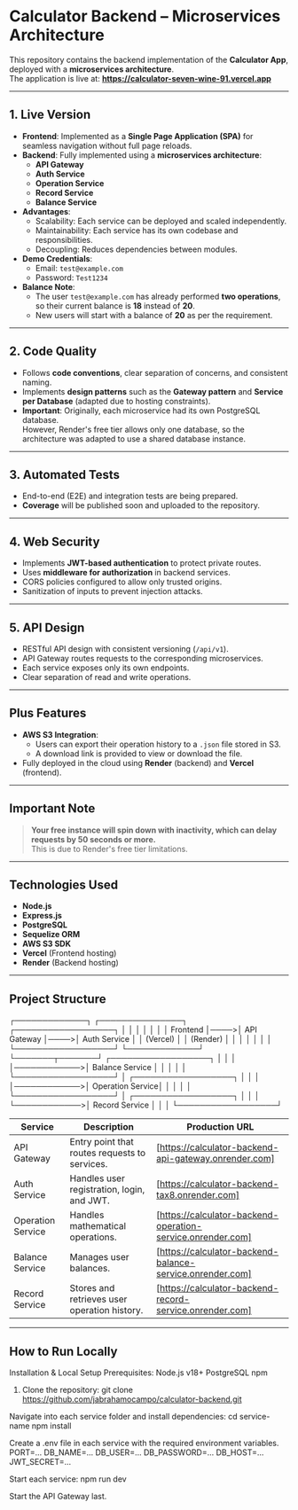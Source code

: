 # Calculator Backend – Microservices Architecture

This repository contains the backend implementation of the **Calculator App**, deployed with a **microservices architecture**.  
The application is live at: **https://calculator-seven-wine-91.vercel.app**

---

## 1. Live Version
- **Frontend**: Implemented as a **Single Page Application (SPA)** for seamless navigation without full page reloads.  
- **Backend**: Fully implemented using a **microservices architecture**:
  - **API Gateway**
  - **Auth Service**
  - **Operation Service**
  - **Record Service**
  - **Balance Service**
- **Advantages**:
  - Scalability: Each service can be deployed and scaled independently.
  - Maintainability: Each service has its own codebase and responsibilities.
  - Decoupling: Reduces dependencies between modules.
- **Demo Credentials**:
  - Email: `test@example.com`
  - Password: `Test1234`
- **Balance Note**:
  - The user `test@example.com` has already performed **two operations**, so their current balance is **18** instead of **20**.
  - New users will start with a balance of **20** as per the requirement.

---

## 2. Code Quality
- Follows **code conventions**, clear separation of concerns, and consistent naming.
- Implements **design patterns** such as the **Gateway pattern** and **Service per Database** (adapted due to hosting constraints).
- **Important**: Originally, each microservice had its own PostgreSQL database.  
  However, Render's free tier allows only one database, so the architecture was adapted to use a shared database instance.

---

## 3. Automated Tests
- End-to-end (E2E) and integration tests are being prepared.
- **Coverage** will be published soon and uploaded to the repository.

---

## 4. Web Security
- Implements **JWT-based authentication** to protect private routes.
- Uses **middleware for authorization** in backend services.
- CORS policies configured to allow only trusted origins.
- Sanitization of inputs to prevent injection attacks.

---

## 5. API Design
- RESTful API design with consistent versioning (`/api/v1`).
- API Gateway routes requests to the corresponding microservices.
- Each service exposes only its own endpoints.
- Clear separation of read and write operations.

---

## Plus Features
- **AWS S3 Integration**:
  - Users can export their operation history to a `.json` file stored in S3.
  - A download link is provided to view or download the file.
- Fully deployed in the cloud using **Render** (backend) and **Vercel** (frontend).

---

## Important Note
> **Your free instance will spin down with inactivity, which can delay requests by 50 seconds or more.**  
> This is due to Render's free tier limitations.

---

## Technologies Used
- **Node.js**
- **Express.js**
- **PostgreSQL**
- **Sequelize ORM**
- **AWS S3 SDK**
- **Vercel** (Frontend hosting)
- **Render** (Backend hosting)

---

## Project Structure
┌─────────────┐     ┌───────────────┐     ┌──────────────────┐
│             │     │               │     │                  │
│   Frontend  │────>│  API Gateway  │────>│  Auth Service    │
│  (Vercel)   │     │  (Render)     │     │                  │
│             │     │               │     └──────────────────┘
└─────────────┘     └───────┬───────┘     ┌──────────────────┐
                            │             │                  │
                            │────────────>│  Balance Service │
                            │             │                  │
                            │             └──────────────────┘
                            │             ┌──────────────────┐
                            │             │                  │
                            │────────────>│ Operation Service│
                            │             │                  │
                            │             └──────────────────┘
                            │             ┌──────────────────┐
                            │             │                  │
                            └────────────>│  Record Service  │
                                          │                  │
                                          └──────────────────┘


| Service           | Description                                   | Production URL           
| ----------------- | --------------------------------------------- | ---------------------------------------------------------------------------------------------------------------------- |
| API Gateway       | Entry point that routes requests to services. | [https://calculator-backend-api-gateway.onrender.com]
| Auth Service      | Handles user registration, login, and JWT.    | [https://calculator-backend-tax8.onrender.com]
| Operation Service | Handles mathematical operations.              | [https://calculator-backend-operation-service.onrender.com]
| Balance Service   | Manages user balances.                        | [https://calculator-backend-balance-service.onrender.com]
| Record Service    | Stores and retrieves user operation history.  | [https://calculator-backend-record-service.onrender.com]



---

## How to Run Locally

Installation & Local Setup
Prerequisites:
Node.js v18+
PostgreSQL
npm

1. Clone the repository: git clone https://github.com/jabrahamocampo/calculator-backend.git

Navigate into each service folder and install dependencies:
cd service-name
npm install

Create a .env file in each service with the required environment variables.
PORT=...
DB_NAME=...
DB_USER=...
DB_PASSWORD=...
DB_HOST=...
JWT_SECRET=...


Start each service: npm run dev

Start the API Gateway last.


